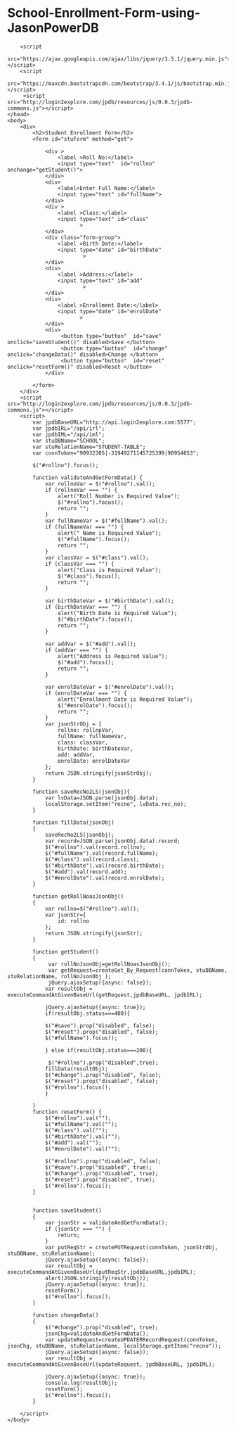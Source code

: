 # School-Enrollment-Form-using-JasonPowerDB

<!DOCTYPE html>
<html lang="en">
    <head>
        <title>Student Enrollment Form</title>
        <meta charset="utf-8">
        <meta name="viewport" content="width=device-width, initial-scale=1">
        <link rel="stylesheet"
              href="https://maxcdn.bootstrapcdn.com/bootstrap/3.4.1/css/bootstrap.min.css">
              <link rel="stylesheet" href="style.css" type="text/css"/>

        <script
        src="https://ajax.googleapis.com/ajax/libs/jquery/3.5.1/jquery.min.js"></script>
        <script
        src="https://maxcdn.bootstrapcdn.com/bootstrap/3.4.1/js/bootstrap.min.js"></script>
         <script src="http://login2explore.com/jpdb/resources/js/0.0.3/jpdb-commons.js"></script>
    </head>
    <body>
        <div>
            <h2>Student Enrollment Form</h2>
            <form id="stuForm" method="get">

                <div >
                    <label >Roll No:</label>
                    <input type="text"  id="rollno" onchange="getStudent()">
                </div>
                <div>
                    <label>Enter Full Name:</label>
                    <input type="text" id="fullName">
                </div>    
                <div >
                    <label >Class:</label>
                    <input type="text" id="class"
                           >
                </div>
                <div class="form-group">
                    <label >Birth Date:</label>
                    <input type="date" id="birthDate"
                            >
                </div>
                <div>
                    <label >Address:</label>
                    <input type="text" id="add"
                            >
                </div>
                <div>
                    <label >Enrollment Date:</label>
                    <input type="date" id="enrolDate"
                           >
                </div>
                <div>
                     <button type="button"  id="save" onclick="saveStudent()" disabled>Save </button>
                     <button type="button"  id="change" onclick="changeData()" disabled>Change </button>
                     <button type="button"  id="reset" onclick="resetForm()" disabled>Reset </button>
                </div>
               
            </form>
        </div>
        <script src="http://login2explore.com/jpdb/resources/js/0.0.3/jpdb-commons.js"></script>
        <script>
            var jpdbBaseURL="http://api.login2explore.com:5577";
            var jpdbIRL="/api/irl";
            var jpdbIML="/api/iml";
            var stuDBName="SCHOOL";
            var stuRelationName="STUDENT-TABLE";
            var connToken="90932305|-31949271145725399|90954053";
            
            $("#rollno").focus();
            
            function validateAndGetFormData() {
                var rollnoVar = $("#rollno").val();
                if (rollnoVar === "") {
                    alert("Roll Number is Required Value");
                    $("#rollno").focus();
                    return "";
                }
                var fullNameVar = $("#fullName").val();
                if (fullNameVar === "") {
                    alert(" Name is Required Value");
                    $("#fullName").focus();
                    return "";
                }
                var classVar = $("#class").val();
                if (classVar === "") {
                    alert("Class is Required Value");
                    $("#class").focus();
                    return "";
                }

                var birthDateVar = $("#birthDate").val();
                if (birthDateVar === "") {
                    alert("Birth Date is Required Value");
                    $("#birthDate").focus();
                    return "";
                }

                var addVar = $("#add").val();
                if (addVar === "") {
                    alert("Address is Required Value");
                    $("#add").focus();
                    return "";
                }

                var enrolDateVar = $("#enrolDate").val();
                if (enrolDateVar === "") {
                    alert("Enrollment Date is Required Value");
                    $("#enrolDate").focus();
                    return "";
                }
                var jsonStrObj = {
                    rollno: rollnpVar,
                    fullName: fullNameVar,
                    class: classVar,
                    birthDate: birthDateVar,
                    add: addVar,
                    enrolDate: enrolDateVar
                };
                return JSON.stringify(jsonStrObj);
            }
            
            function saveRecNo2LS(jsonObj){
                var lvData=JSON.parse(jsonObj.data);
                localStorage.setItem("recno", lvData.rec_no);
            }
            
            function fillData(jsonObj)
            {
                saveRecNo2LS(jsonObj);
                var record=JSON.parse(jsonObj.data).record;
                $("#rollno").val(record.rollno);
                $("#fullName").val(record.fullName);
                $("#class").val(record.class);
                $("#birthDate").val(record.birthDate);
                $("#add").val(record.add);
                $("#enrolDate").val(record.enrolDate);
            }
            
            function getRollNoasJsonObj()
            {
                var rollno=$("#rollno").val();
                var jsonStr={
                    id: rollno
                };
                return JSON.stringify(jsonStr);
            }
            
            function getStudent()
            {
                 var rollNoJsonObj=getRollNoasJsonObj();
                 var getRequest=createGet_By_Request(connToken, stuDBName, stuRelationName, rollNoJsonObj );
                 jQuery.ajaxSetup({async: false});
                var resultObj = executeCommandAtGivenBaseUrl(getRequest,jpdbBaseURL, jpdbIRL);
             
                jQuery.ajaxSetup({async: true});
                if(resultObj.status===400){
                
                $("#save").prop("disabled", false);
                $("#reset").prop("disabled", false);
                $("#fullName").focus();
                
                } else if(resultObj.status===200){
                    
                 $("#rollno").prop("disabled",true);
                fillData(resultObj);
                $("#change").prop("disabled", false);
                $("#reset").prop("disabled", false);
                $("#rollno").focus();
                }
                 
            }
            function resetForm() {
                $("#rollno").val("");
                $("#fullName").val("");
                $("#class").val("");
                $("#birthDate").val("");
                $("#add").val("");
                $("#enrolDate").val("");
                
                $("#rollno").prop("disabled", false);
                $("#save").prop("disabled", true);
                $("#change").prop("disabled", true);
                $("#reset").prop("disabled", true);
                $("#rollno").focus();
            }

             
            function saveStudent()
            {
                var jsonStr = validateAndGetFormData();
                if (jsonStr === "") {
                    return;
                }
                var putReqStr = createPUTRequest(connToken, jsonStrObj, stuDBName, stuRelationName);
                jQuery.ajaxSetup({async: false});
                var resultObj = executeCommandAtGivenBaseUrl(putReqStr,jpdbBaseURL,jpdbIML);
                alert(JSON.stringify(resultObj));
                jQuery.ajaxSetup({async: true});
                resetForm();
                $("#rollno").focus();
            }
            
            function changeData()
            {
                $("#change").prop("disabled", true);
                jsonChg=validateAndGetFormData();
                var updateRequest=createUPDATERRecordRequest(connToken, jsonChg, stuDBName, stuRelationName, localStorage.getItem("recno"));
                jQuery.ajaxSetup({async: false});
                var resultObj = executeCommandAtGivenBaseUrl(updateRequest, jpdbBaseURL, jpdbIML);
               
                jQuery.ajaxSetup({async: true});
                console.log(resultObj);
                resetForm();
                $("#rollno").focus();
            }
            
        </script>
    </body>
</html>
